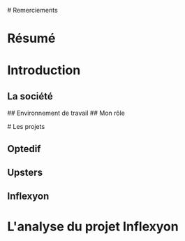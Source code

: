 
# Remerciements

# Résumé

# Introduction
## La société
## Environnement de travail
## Mon rôle

# Les projets
## Optedif
## Upsters
## Inflexyon

# L'analyse du projet Inflexyon


